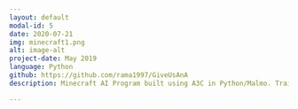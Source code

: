 ```yaml
---
layout: default
modal-id: 5
date: 2020-07-21
img: minecraft1.png
alt: image-alt
project-date: May 2019
language: Python
github: https://github.com/rama1997/GiveUsAnA
description: Minecraft AI Program built using A3C in Python/Malmo. Trains AI agent to learn the optimal way to fight enemies in a custom arena, taking into account terrains and obstacles for pathfinding

---
```

